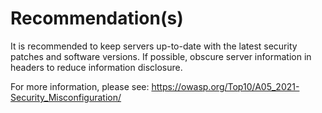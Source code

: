 # Recommendation(s)

It is recommended to keep servers up-to-date with the latest security patches and software versions. If possible, obscure server information in headers to reduce information disclosure.

For more information, please see:
<https://owasp.org/Top10/A05_2021-Security_Misconfiguration/>
